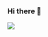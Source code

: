 ### Hi there 👋

<a href=&quothttps://github.com/alimuhammadiiii&quot>
<img align=&quotcenter&quot src=&quothttps://github-readme-stats.vercel.app/api?username=alimuhammadiiii&show_icons=true&count_private=true&include_all_commits=true&quot /></a>
<!--
**alimuhammadiiii/alimuhammadiiii** is a ✨ _special_ ✨ repository because its `README.md` (this file) appears on your GitHub profile.

Here are some ideas to get you started:

- 🔭 I’m currently working on ...
- 🌱 I’m currently learning ...
- 👯 I’m looking to collaborate on ...
- 🤔 I’m looking for help with ...
- 💬 Ask me about ...
- 📫 How to reach me: ...
- 😄 Pronouns: ...
- ⚡ Fun fact: ...
-->
